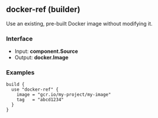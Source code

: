 <!-- This file was generated via `make gen/integrations-hcl` -->
## docker-ref (builder)

Use an existing, pre-built Docker image without modifying it.

### Interface

- Input: **component.Source**
- Output: **docker.Image**

### Examples

```hcl
build {
  use "docker-ref" {
    image = "gcr.io/my-project/my-image"
    tag   = "abcd1234"
  }
}
```

